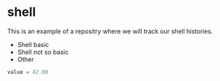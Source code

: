 # shell
This is an example of a repositry where we will track our shell histories.
* Shell basic
* Shell not so basic
* Other
```python
value = 42.00
